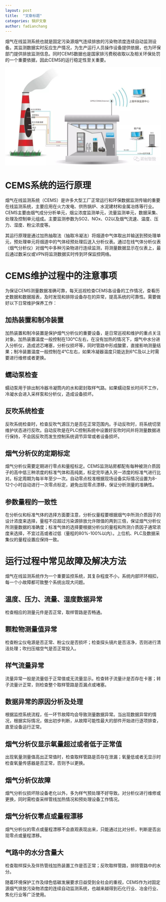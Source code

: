 ```yaml
---
layout: post
title:  "文章标题"
categories: 锅炉文章
author: fadianchang
---
```


烟气在线监测系统也就是固定污染源烟气连续排放的污染物浓度连续自动监测设备。其监测数据实时反应生产情况，为生产运行人员操作设备提供依据，也为环保部门提供排放监测信息。同时CEMS数据也是国家排污费税收取以及相关环保处罚的一个重要依据，因此CEMS的运行稳定性至关重要。

![图片](../images/posts/2022-03-31-CEMS烟气在线监测系统日常运维指南/640.jpg)

# **CEMS系统的运行原理**

烟气在线监测系统（CEMS）是许多大型工厂正常运行和环保数据监测传输的重要在线监测系统，主要应用在火力发电、供热锅炉、水泥建材和金属冶炼等行业。CEMS主要由烟气成分分析单元，烟尘浓度监测单元，流量监测单元，数据采集、处理及控制单元组成。主要监测参数为SO2、NOx、O2以及烟气流速、温度、压力、湿度、粉尘浓度等。

其运行原理是通过加热抽取法（抽取冷凝法）将烟道中气体取出并输送到预处理单元，预处理单元将烟道中的气体经预处理后送入分析仪表。通过在线气体分析仪表（烟气分析仪）对烟气中多种污染物进行连续监测，将测量数据显示在仪表上，最后通过数采仪或VPN将监测数据实时传到环保监控网络。

# **CEMS维护过程中的注意事项**

为保证CEMS测量数据准确可靠，每天巡视检查CEMS各设备的工作情况，查看历史数据和数据报表，及时发现和排除设备存在的异常，提高系统的可靠性。需要做好以下日常维护保养工作：

## 加热装置和制冷装置

加热装置和制冷装置是保护烟气分析仪的重要设备，是日常巡视和维护的重点关注对象。加热装置温度一般控制在130℃左右，在没有加热的情况下，烟气中水分进入分析仪，造成滤芯堵塞，分析仪损坏等，同时管路中形成酸雾，直接影响测量结果；制冷装置温度一般控制在4℃左右，如果冷凝器温度只能达到6℃及以上时需要进行维修或者更换。

## 蠕动泵检查

蠕动泵用于排出制冷器冷凝筒内的水和密封取样气路。如果蠕动泵长时间不工作，冷凝水会进入采样泵和分析仪，造成设备损坏。

## 反吹系统检查

反吹系统检查时，检查反吹气源压力是否在正常范围内。手动反吹时，将系统切至维护状态进行反吹。自动反吹是在PLC控制系统中设置好反吹时间并将测量数据进行保持，不会因反吹而发生控制系统调节异常或者设备损坏。

## 烟气分析仪的定期标定

烟气分析仪需要定期进行零点和量程标定。CEMS监测站房都配有每种被测介质因子的高中低三种浓度的标准气体和高纯氮，标定完毕通入另一浓度的标准气进行比对。标定周期为每半年至少一次。自动零点校准根据现场设备实际情况设置为8-12个小时自动进行一次零点标定，避免出现零点漂移，保证分析测量的准确性。

## 参数量程的一致性

在分析仪和标准气体的选择方面要注意，分析仪量程要根据烟气中所测介质因子的设计浓度来选择，量程不应超过污染源排放允许限值的两到三倍，保证烟气分析仪所测量数据的准确度；标准气体的选择要根据分析仪的量程和所测介质因子通常浓度来选择，不宜过高或者过低（量程的80%-100%以内）。上位机、PLC及数据采集仪的量程设置应保持一致。

# **运行过程中常见故障及解决方法**

烟气在线监测系统作为一个重要监控系统，其复杂程度不小，系统内部环环相扣，每一个小故障都可致整个系统出现大问题。

## 温度、压力、流量、湿度数据异常

检查相应的测量元件是否正常，取样管路是否畅通。

## 颗粒物测量值异常

检查粉尘仪电源是否正常、粉尘仪是否损坏；检查探头镜片是否洁净，否则进行清洁处理；吹扫压缩空气是否正常投入。

## 样气流量异常

流量异常一般是流量低于正常值或无流量显示。检查转子流量计是否存在卡塞；转子流量计正常，则检查整个取样管路是否漏点或堵塞。

## 数据异常的原因分析及处理

根据监控系统流程，任一环节故障均会导致测量数据异常。当出现数据异常的情况，根据实际情况，做出初步判断，从故障可能性最大的部件开始进行逐项排查，直至设备运行正常。

## **烟气分析仪显示氧量超过或者低于正常值**

出现氧量测量值高出正常值时，检查取样管路是否存在泄漏；氧量低或者无显示时检查氧量传感器是否正常，否则予以更换。

## **烟气分析仪故障**

烟气分析仪损坏除设备老化以外，多为样气预处理不好导致。对分析仪进行维修或更换，同时需检查采样管线加热情况和预处理设备工作情况。

## **烟气分析仪零点或量程漂移**

烟气分析仪的零点或量程漂移不会直观表现出来，只能通过比对分析，判断是否出现零点或量程漂移。

## **气路中的水分含量大**

检查取样探头及伴热管线加热装置工作是否正常；反吹取样管路，排除管路中的水分。



随着环境保护工作及绿色低碳发展要求日益受到全社会的重视，CEMS作为对固定源烟气排放污染物浓度的连续自动监测系统，也越来越得到石化行业、冶金行业、焦化行业等广泛使用。